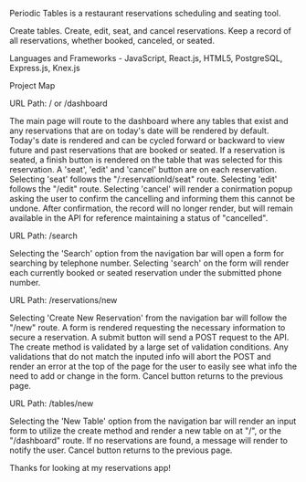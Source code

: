 Periodic Tables is a restaurant reservations scheduling and seating tool.

Create tables.
Create, edit, seat, and cancel reservations.
Keep a record of all reservations, whether booked, canceled, or seated.

Languages and Frameworks - JavaScript, React.js, HTML5, PostgreSQL, Express.js, Knex.js

Project Map

URL Path: / or /dashboard

The main page will route to the dashboard where any tables that exist and any reservations that are on today's date will be rendered by default. Today's date is rendered and can be cycled forward or backward to view future and past reservations that are booked or seated. If a reservation is seated, a finish button is rendered on the table that was selected for this reservation. A 'seat', 'edit' and 'cancel' button are on each reservation. Selecting 'seat' follows the "/:reservationId/seat" route. Selecting 'edit' follows the "/edit" route. Selecting 'cancel' will render a conirmation popup asking the user to confirm the cancelling and informing them this cannot be undone. After confirmation, the record will no longer render, but will remain available in the API for reference maintaining a status of "cancelled".

URL Path: /search

Selecting the 'Search' option from the navigation bar will open a form for searching by telephone number. Selecting 'search' on the form will render each currently booked or seated reservation under the submitted phone number.

URL Path: /reservations/new

Selecting 'Create New Reservation' from the navigation bar will follow the "/new" route. A form is rendered requesting the necessary information to secure a reservation. A submit button will send a POST request to the API. The create method is validated by a large set of validation conditions. Any validations that do not match the inputed info will abort the POST and render an error at the top of the page for the user to easily see what info the need to add or change in the form. Cancel button returns to the previous page.

URL Path: /tables/new

Selecting the 'New Table' option from the navigation bar will render an input form to utilize the create method and render a new table on at "/", or the "/dashboard" route. If no reservations are found, a message will render to notify the user. Cancel button returns to the previous page.

Thanks for looking at my reservations app!
